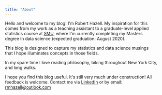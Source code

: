 ```yaml
---
title: "About"
---
```


Hello and welcome to my blog!  I'm Robert Hazell.  My inspiration for this comes from my work as a teaching assistant to a graduate-level applied statistics course at [SMU](https://datascience.smu.edu/), where I'm currently completing my Masters degree in data science (expected graduation: August 2020).

This blog is designed to capture my statistics and data science musings that I hope illuminates concepts in those fields.  

In my spare time I love reading philosophy, biking throughout New York City, and long walks.  

I hope you find this blog useful.  It's still very much under construction!  All feedback is welcome.  Contact me via [LinkedIn](www.linkedin.com/in/robertmhazell) or by email: rmhazell@outlook.com
